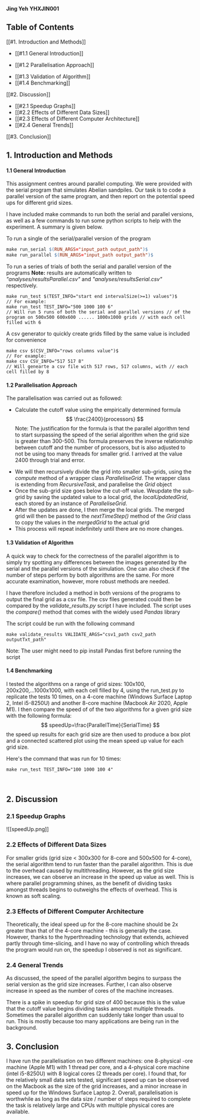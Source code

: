 **Jing Yeh**
**YHXJIN001**

## Table of Contents
[[#1. Introduction and Methods]]
* [[#1.1 General Introduction]]
- [[#1.2 Parallelisation Approach]]
* [[#1.3 Validation of Algorithm]]
* [[#1.4 Benchmarking]]

[[#2. Discussion]]
* [[#2.1 Speedup Graphs]]
* [[#2.2 Effects of Different Data Sizes]]
* [[#2.3 Effects of Different Computer Architecture]]
* [[#2.4 General Trends]]

[[#3. Conclusion]]
## 1. Introduction and Methods
####     1.1 General Introduction
This assignment centres around parallel computing. We were provided with the serial program that simulates Abelian sandpiles. Our task is to code a parallel version of the same program, and then report on the potential speed ups for different grid sizes.

I have included make commands to run both the serial and parallel versions, as well as a few commands to run some python scripts to help with the experiment. A summary is given below.

To run a single of the serial/parallel version of the program
```makefile
make run_serial $(RUN_ARGS="input_path output_path")$
make run_parallel $(RUN_ARGS="input_path output_path")$
```

To run a series of trials of both the serial and parallel version of the programs **Note:** results are automatically written to *"analyses/resultsParallel.csv"* and
*"analyses/resultsSerial.csv"* respectively.
```
make run_test $(TEST_INFO="start end intervalSize(>=1) values")$
// For example:
make run_test TEST_INFO="500 1000 100 6"
// Will run 5 runs of both the serial and parallel versions // of the program on 500x500 600x600 ...... 1000x1000 grids // with each cell filled with 6 
```
A csv generator to quickly create grids filled by the same value is included for convenience
```
make csv $(CSV_INFO="rows columns value")$
// For example:
make csv CSV_INFO="517 517 8"
// Will genearte a csv file with 517 rows, 517 columns, with // each cell filled by 8
```
####     1.2 Parallelisation Approach
The parallelisation was carried out as followed:
- Calculate the cutoff value using the empirically determined formula
$$
\frac{2400}{processors}	
$$
Note: The justification for the formula is that the parallel algorithm tend to start surpassing the speed of the serial algorithm when the grid  size is greater than 300-500. This formula preserves the inverse relationship between cutoff and the number of processors, but is also adjusted to not be using too many threads for smaller grid. I arrived at the value 2400 through trial and error.
* We will then recursively divide the grid into smaller sub-grids, using the *compute* method of a wrapper class *ParalleliseGrid*. The wrapper class is extending from *RecursiveTask*, and parallelise the *Grid* object
* Once the sub-grid size goes below the cut-off value. Weupdate the sub-grid by saving the updated value to a local grid, the *localUpdatedGrid*, each stored by an instance of *ParalleliseGrid*.
* After the updates are done, I then merge the local grids. The merged grid will then be passed to the *nextTimeStep()* method of the *Grid* class to copy the values in the *mergedGrid* to the actual grid
* This process will repeat indefinitely until there are no more changes.
####     1.3 Validation of Algorithm
A quick way to check for the correctness of the parallel algorithm is to simply try spotting any differences between the images generated by the serial and the parallel versions of the simulation. One can also check if the number of steps perform by both algorithms are the same. For more accurate examination, however, more robust methods are needed.

I have therefore included a method in both versions of the programs to output the final grid as a csv file. The csv files generated could then be compared by the *validate_results.py* script I have included. The script uses the *compare()* method that comes with the widely used *Pandas* library

The script could be run with the following command
```
make validate_results VALIDATE_ARGS="csv1_path csv2_path outputTxt_path"
```
Note: The user might need to pip install Pandas first before running the script

####     1.4 Benchmarking
I tested the algorithms on a range of grid sizes: 100x100, 200x200,...1000x1000, with each cell filled by 4, using the run_test.py to replicate the tests 10 times,  on a 4-core machine (Windows Surface Laptop 2, Intel i5-8250U) and another 8-core machine (Macbook Air 2020, Apple M1). I then compare the speed of of the two algorithms for a given grid size with the following formula:
$$
speedUp=\frac{ParallelTime}{SerialTime}
$$
the speed up results for each grid size are then used to produce a box plot and a connected scattered plot using the mean speed up value for each grid size.

Here's the command that was run for 10 times:
```
make run_test TEST_INFO="100 1000 100 4"
```

<div style="page-break-after: always; visibility: hidden">
\pagebreak
</div>


## 2. Discussion
### 2.1 Speedup Graphs
![[speedUp.png]]
### 2.2 Effects of Different Data Sizes
For smaller grids (grid size < 300x300 for 8-core and 500x500 for 4-core), the serial algorithm tend to run faster than the parallel algorithm. This is due to the overhead caused by multithreading. However, as the grid size increases, we can observe an increase in the speed up value as well. This is where parallel programming shines, as the benefit of dividing tasks amongst threads begins to outweighs the effects of overhead. This is known as soft scaling.
### 2.3 Effects of Different Computer Architecture
Theoretically, the ideal speed up for the 8-core machine should be 2x greater than that of the 4-core machine - this is generally the case. However,  thanks to the hyperthreading technology that extends, achieved partly through time-slicing, and I have no way of controlling which threads the program would run on, the speedup I observed is not as significant.
### 2.4 General Trends
As discussed, the speed of the parallel algorithm begins to surpass the serial version as the grid size increases.  Further, I can also observe increase in speed as the number of cores of the machine increases.

There is a spike in speedup for grid size of 400 because this is the value that the cutoff value begins dividing tasks amongst multiple threads.  Sometimes the parallel algorithm can suddenly take longer than usual to run. This is mostly because too many applications are being run in the background. 

## 3. Conclusion
I have run the parallelisation on two different machines: one 8-physical -ore machine (Apple M1) with 1 thread per core, and a 4-physical core machine (intel i5-8250U) with 8 logical cores (2 threads per core). I found that, for the relatively small data sets tested, significant speed up can be observed on the Macbook as the size of the grid increases, and a minor increase in speed up for the Windows Surface Laptop 2. Overall, parallelisation is worthwhile as long as the data size / number of steps required to complete the task is relatively large and CPUs with multiple physical cores are available.